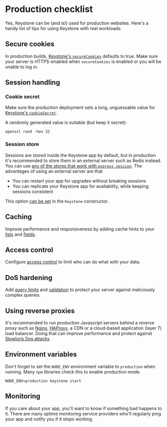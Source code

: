 <!--[meta]
section: guides
title: Production checklist
subSection: deployment
[meta]-->

# Production checklist

Yes, Keystone can be (and is!) used for production websites. Here's a handy list of tips for using Keystone with real workloads:

## Secure cookies

In production builds, [Keystone's `secureCookies`](/packages/keystone/README.md#config) defaults to true. Make sure your server is HTTPS-enabled when `secureCookies` is enabled or you will be unable to log in.

## Session handling

### Cookie secret

Make sure the production deployment sets a long, unguessable value for [Keystone's `cookieSecret`](/packages/keystone/README.md#config).

A randomly generated value is suitable (but keep it secret):

```shell
openssl rand -hex 32
```

### Session store

Sessions are stored inside the Keystone app by default, but in production it's recommended to store them in an external server such as Redis instead. You can use [any of the stores that work with `express session`](https://github.com/expressjs/session#compatible-session-stores). The advantages of using an external server are that

- You can restart your app for upgrades without breaking sessions
- You can replicate your Keystone app for availability, while keeping sessions consistent

This option [can be set](/packages/keystone/README.md) in the `Keystone` constructor.

## Caching

Improve performance and responsiveness by adding cache hints to your [lists](/docs/api/create-list.md#cachehint) and [fields](/packages/fields/README.md#cachehint).

## Access control

Configure [access control](/docs/guides/access-control.md) to limit who can do what with your data.

## DoS hardening

Add [query limits](/docs/api/create-list.md#querylimits) and [validation](/docs/api/validation.md) to protect your server against maliciously complex queries.

## Using reverse proxies

It's recommended to run production Javascript servers behind a reverse proxy such as [Nginx](https://nginx.org/), [HAProxy](https://www.haproxy.org/), a CDN or a cloud-based application (layer 7) load balancer. Doing that can improve performance and protect against [Slowloris Dos attacks](https://en.wikipedia.org/wiki/Slowloris_(computer_security)).

## Environment variables

Don't forget to set the `NODE_ENV` environment variable to `production` when running. Many `npm` libraries check this to enable production mode.

```shell
NODE_ENV=production keystone start
```

## Monitoring

If you care about your app, you'll want to know if something bad happens to it. There are many uptime monitoring service providers who'll regularly ping your app and notify you if it stops working.
